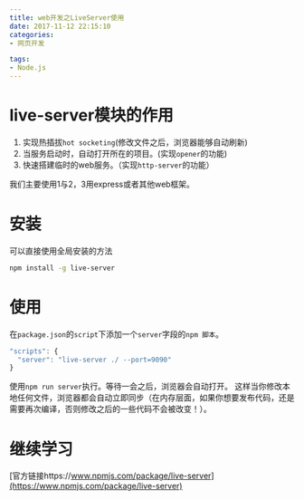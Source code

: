 ```yaml
---
title: web开发之LiveServer使用
date: 2017-11-12 22:15:10
categories:
- 网页开发

tags:
- Node.js
---
```

# live-server模块的作用
1. 实现热插拔`hot socketing`(修改文件之后，浏览器能够自动刷新)
2. 当服务启动时，自动打开所在的项目。(实现`opener`的功能)
3. 快速搭建临时的web服务。（实现`http-server`的功能）

<!-- more -->
我们主要使用1与2，3用express或者其他web框架。
# 安装
可以直接使用全局安装的方法
```bash
npm install -g live-server
```

# 使用
在`package.json`的`script`下添加一个`server`字段的`npm 脚本`。
```js
"scripts": {
  "server": "live-server ./ --port=9090"
}
```
使用`npm run server`执行。等待一会之后，浏览器会自动打开。
这样当你修改本地任何文件，浏览器都会自动立即同步（在内存层面，如果你想要发布代码，还是需要再次编译，否则修改之后的一些代码不会被改变！）。

# 继续学习
[官方链接https://www.npmjs.com/package/live-server](https://www.npmjs.com/package/live-server)